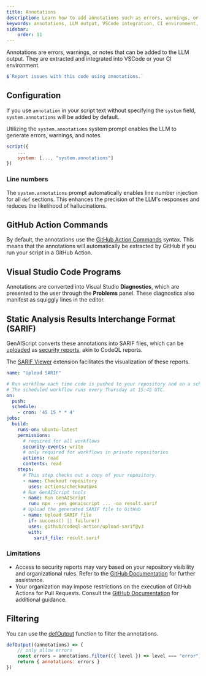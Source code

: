 ```yaml
---
title: Annotations
description: Learn how to add annotations such as errors, warnings, or notes to LLM output for integration with VSCode or CI environments.
keywords: annotations, LLM output, VSCode integration, CI environment, GitHub Actions
sidebar:
    order: 11
---
```


Annotations are errors, warnings, or notes that can be added to the LLM output. They are extracted and integrated into VSCode or your CI environment.

```js "annotations"
$`Report issues with this code using annotations.`
```

## Configuration

If you use `annotation` in your script text without specifying the `system` field, `system.annotations` will be added by default.

Utilizing the `system.annotations` system prompt enables the LLM to generate errors, warnings, and notes.

```js ""system.annotations""
script({
    ...
    system: [..., "system.annotations"]
})
```

### Line numbers

The `system.annotations` prompt automatically enables line number injection for all `def` sections. This enhances
the precision of the LLM's responses and reduces the likelihood of hallucinations.

## GitHub Action Commands

By default, the annotations use the [GitHub Action Commands](https://docs.github.com/en/actions/using-workflows/workflow-commands-for-github-actions#setting-an-error-message) syntax.
This means that the annotations will automatically be extracted by GitHub if you run your script in a GitHub Action.

## Visual Studio Code Programs

Annotations are converted into Visual Studio **Diagnostics**, which are presented to the user
through the **Problems** panel. These diagnostics also manifest as squiggly lines in the editor.

## Static Analysis Results Interchange Format (SARIF)

GenAIScript converts these annotations into SARIF files, which can be [uploaded](https://docs.github.com/en/code-security/code-scanning/integrating-with-code-scanning/uploading-a-sarif-file-to-github) as [security reports](https://docs.github.com/en/code-security/code-scanning/integrating-with-code-scanning/sarif-support-for-code-scanning), akin to CodeQL reports.

The [SARIF Viewer](https://marketplace.visualstudio.com/items?itemName=MS-SarifVSCode.sarif-viewer)
extension facilitates the visualization of these reports.

```yaml title="GitHub Action"
name: "Upload SARIF"

# Run workflow each time code is pushed to your repository and on a schedule.
# The scheduled workflow runs every Thursday at 15:45 UTC.
on:
  push:
  schedule:
    - cron: '45 15 * * 4'
jobs:
  build:
    runs-on: ubuntu-latest
    permissions:
      # required for all workflows
      security-events: write
      # only required for workflows in private repositories
      actions: read
      contents: read
    steps:
      # This step checks out a copy of your repository.
      - name: Checkout repository
        uses: actions/checkout@v4
      # Run GenAIScript tools
      - name: Run GenAIScript
        run: npx --yes genaiscript ... -oa result.sarif
      # Upload the generated SARIF file to GitHub
      - name: Upload SARIF file
        if: success() || failure()
        uses: github/codeql-action/upload-sarif@v3
        with:
          sarif_file: result.sarif
```

### Limitations

-   Access to security reports may vary based on your repository visibility and organizational
    rules. Refer to the [GitHub Documentation](https://docs.github.com/en/repositories/managing-your-repositorys-settings-and-features/enabling-features-for-your-repository/managing-security-and-analysis-settings-for-your-repository#granting-access-to-security-alerts) for further assistance.
-   Your organization may impose restrictions on the execution of GitHub Actions for Pull Requests.
    Consult the [GitHub Documentation](https://docs.github.com/en/repositories/managing-your-repositorys-settings-and-features/enabling-features-for-your-repository/managing-github-actions-settings-for-a-repository#about-github-actions-permissions-for-your-repository) for additional guidance.

## Filtering

You can use the [defOutput](/genaiscript/reference/scripts/custom-output/) function
to filter the annotations.

```js "defOutput"
defOutput((annotations) => {
    // only allow errors
    const errors = annotations.filter(({ level }) => level === "error")
    return { annotations: errors }
})
```
